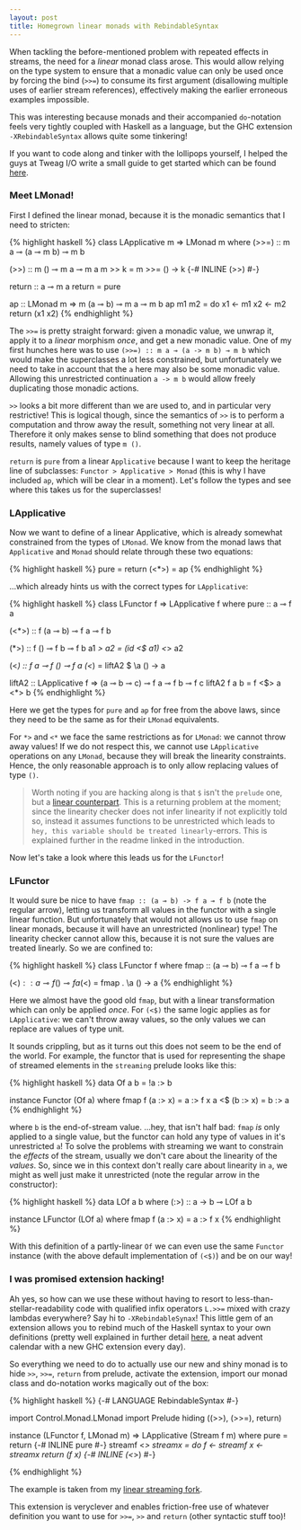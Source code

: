```yaml
---
layout: post
title: Homegrown linear monads with RebindableSyntax
---
```


When tackling the before-mentioned problem with repeated effects in
streams, the need for a _linear_ monad class arose. This would allow relying
on the type system to ensure that a monadic value can only be used once by
forcing the bind (`>>=`) to consume its first argument (disallowing multiple
uses of earlier stream references), effectively making the earlier erroneous
examples impossible.

This was interesting because monads and their accompanied `do`-notation feels
very tightly coupled with Haskell as a language, but the GHC extension
`-XRebindableSyntax` allows quite some tinkering!

If you want to code along and tinker with the lollipops yourself, I helped
the guys at Tweag I/O write a small guide to get started which can be found
[here](https://github.com/tweag/ghc/blob/linear-types/README.md).


### Meet LMonad!
First I defined the linear monad, because it is the monadic semantics that I
need to stricten:

{% highlight haskell %}
class LApplicative m => LMonad m where
  (>>=) :: m a ⊸ (a ⊸ m b) ⊸ m b

  (>>) :: m () ⊸ m a ⊸ m a
  m >> k = m >>= \() -> k
  {-# INLINE (>>) #-}

  return :: a ⊸ m a
  return = pure

ap :: LMonad m => m (a ⊸ b) ⊸ m a ⊸ m b
ap m1 m2 = do
  x1 <- m1
  x2 <- m2
  return (x1 x2)
{% endhighlight %}

The `>>=` is pretty straight forward: given a monadic value, we unwrap it,
apply it to a _linear_ morphism _once_, and get a new monadic value. One of my
first hunches here was to use `(>>=) :: m a ⊸ (a -> m b) ⊸ m b` which would
make the superclasses a lot less constrained, but unfortunately we need to
take in account that the `a` here may also be some monadic value. Allowing
this unrestricted continuation `a -> m b` would allow freely duplicating those
monadic actions.

`>>` looks a bit more different than we are used to, and in particular very
restrictive! This is logical though, since the semantics of `>>` is to perform
a computation and throw away the result, something not very linear at all.
Therefore it only makes sense to blind something that does not produce
results, namely values of type `m ()`.

`return` is `pure` from a linear `Applicative` because I want to keep the
heritage line of subclasses: `Functor > Applicative > Monad` (this is why I
have included `ap`, which will be clear in a moment). Let's follow the types
and see where this takes us for the superclasses!


### LApplicative
Now we want to define of a linear Applicative, which is already somewhat
constrained from the types of `LMonad`. We know from the monad laws that
`Applicative` and `Monad` should relate through these two equations:

{% highlight haskell %}
pure  = return
(<*>) = ap
{% endhighlight %}

...which already hints us with the correct types for `LApplicative`:

{% highlight haskell %}
class LFunctor f => LApplicative f where
  pure :: a ⊸ f a

  (<*>) :: f (a ⊸ b) ⊸ f a ⊸ f b

  (*>) :: f () ⊸ f b ⊸ f b
  a1 *> a2 = (id <$ a1) <*> a2

  (<*) :: f a ⊸ f () ⊸ f a
  (<*) = liftA2 $ \a () -> a

  liftA2 :: LApplicative f => (a ⊸ b ⊸ c) ⊸ f a ⊸ f b ⊸ f c
  liftA2 f a b = f <$> a <*> b
{% endhighlight %}

Here we get the types for `pure` and `ap` for free from the above laws,
since they need to be the same as for their `LMonad` equivalents.

For `*>` and `<*` we face the same restrictions as for `LMonad`: we cannot
throw away values! If we do not respect this, we cannot use `LApplicative`
operations on any `LMonad`, because they will break the linearity constraints.
Hence, the only reasonable approach is to only allow replacing values of type
`()`.

> Worth noting if you are hacking along is that `$` isn't the `prelude` one,
> but a [linear counterpart](https://github.com/m0ar/safe-streaming/blob/master/src/Data/Linear.hs).
> This is a returning problem at the moment; since the linearity checker does
> not infer linearity if not explicitly told so, instead it assumes functions
> to be unrestricted which leads to
> `hey, this variable should be treated linearly`-errors. This is explained
> further in the readme linked in the introduction.

Now let's take a look where this leads us for the `LFunctor`!


### LFunctor
It would sure be nice to have `fmap :: (a ⊸ b) -> f a ⊸ f b` (note the regular
arrow), letting us transform all values in the functor with a single linear
function. But unfortunately that would not allows us to use `fmap` on linear
monads, because it will have an unrestricted (nonlinear) type! The linearity
checker cannot allow this, because it is not sure the values are treated
linearly. So we are confined to:

{% highlight haskell %}
class LFunctor f where
  fmap :: (a ⊸ b) ⊸ f a ⊸ f b

  (<$) :: a ⊸ f () ⊸ f a
  (<$) = fmap . \a () -> a
{% endhighlight %}

Here we almost have the good old `fmap`, but with a linear transformation
which can only be applied _once_. For `(<$)` the same logic applies as for
`LApplicative`: we can't throw away values, so the only values we can replace
are values of type unit.

It sounds crippling, but as it turns out this does not seem to be the end of
the world. For example, the functor that is used for representing the shape of
streamed elements in the `streaming` prelude looks like this:

{% highlight haskell %}
data Of a b = !a :> b

instance Functor (Of a) where
  fmap f (a :> x) = a :> f x
  a <$ (b :> x)   = b :> a
{% endhighlight %}

where `b` is the end-of-stream value. ...hey, that isn't half bad: `fmap` _is_
only applied to a single value, but the functor can hold any type of values in
it's unrestricted `a`! To solve the problems with streaming we want to
constrain the _effects_ of the stream, usually we don't care about the
linearity of the _values_. So, since we in this context don't really care
about linearity in `a`, we might as well just make it unrestricted (note the
regular arrow in the constructor):

{% highlight haskell %}
data LOf a b where (:>) :: a -> b ⊸ LOf a b

instance LFunctor (LOf a) where
  fmap f (a :> x) = a :> f x
{% endhighlight %}

With this definition of a partly-linear `Of` we can even use the same
`Functor` instance (with the above default implementation of `(<$)`) and be
on our way!


### I was promised extension hacking!
Ah yes, so how can we use these without having to resort to
less-than-stellar-readability code with qualified infix operators `L.>>=`
mixed with crazy lambdas everywhere? Say hi to `-XRebindableSynax`! This
little gem of an extension allows you to rebind much of the Haskell syntax
to your own definitions (pretty well explained in further detail
[here](https://ocharles.org.uk/blog/guest-posts/2014-12-06-rebindable-syntax.html),
a neat advent calendar with a new GHC extension every day).

So everything we need to do to actually use our new and shiny monad is to hide
`>>`, `>>=`, `return` from prelude, activate the extension, import
our monad class and do-notation works magically out of the box:

{% highlight haskell %}
{-# LANGUAGE RebindableSyntax #-}

import Control.Monad.LMonad
import Prelude hiding ((>>), (>>=), return)

instance (LFunctor f, LMonad m) => LApplicative (Stream f m) where
  pure = return
  {-# INLINE pure #-}
  streamf <*> streamx = do
    f <- streamf
    x <- streamx
    return (f x)
  {-# INLINE (<*>) #-}

{% endhighlight %}

The example is taken from my [linear streaming fork](https://github.com/m0ar/safe-streaming/blob/master/src/Streaming/Internal.hs).

This extension is veryclever and enables friction-free use of whatever
definition you want to use for `>>=`, `>>` and `return` (other syntactic
stuff too)!
